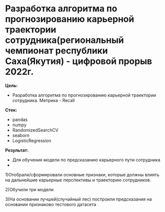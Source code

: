 # **Разработка алгоритма по прогнозированию карьерной траектории сотрудника(региональный чемпионат республики Саха(Якутия) - цифровой прорыв 2022г.** 

**Цель:** 
* Разработка алгоритма по прогнозированию карьерной траектории сотрудника. Метрика - Recall



**Стек:** 
* pandas 
* numpy 
* RandomizedSearchCV
* seaborn
* LogisticRegression

**Результат:** 
* Для обучения модели по предсказанию карьерного пути сотрудника 
* 
1)Отобрали/сформировали основные признаки, которые должны влиять на дальнейшие карьерные перспективы и траекторию сотрудников. 

2)Обучили три модели 

3)На основании лучшей(случайный лес) построили предсказания на основании признаково тестового датасета
